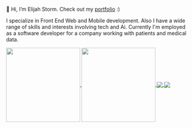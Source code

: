 👋 Hi, I’m Elijah Storm. Check out my [portfolio](https://elijahstorm.github.io/) :)

I specialize in Front End Web and Mobile development. Also I have a wide range of skills and interests involving tech and Ai. Currently I'm employed as a software developer for a company working with patients and medical data.

<a href="https://github.com/anuraghazra/github-readme-stats">
  <img height=200 align="center" src="https://github-readme-stats.vercel.app/api?username=elijahstorm&theme=transparent" />
</a>
<a href="https://github.com/anuraghazra/convoychat">
  <img height=200 align="center" src="https://github-readme-stats.vercel.app/api/top-langs?username=elijahstorm&theme=transparent&layout=compact&hide=html,JavaScript,SCSS,CSS,Less&langs_count=8&card_width=320" />
</a>

<a href="https://github.com/anuraghazra/github-readme-stats">
  <img align="center" src="https://github-readme-stats-eight-pearl.vercel.app/api/pin/?username=elijahstorm&repo=thunderlite" />
</a>
<a href="https://github.com/anuraghazra/convoychat">
  <img align="center" src="https://github-readme-stats-eight-pearl.vercel.app/api/pin/?username=elijahstorm&repo=haja-web" />
</a>
